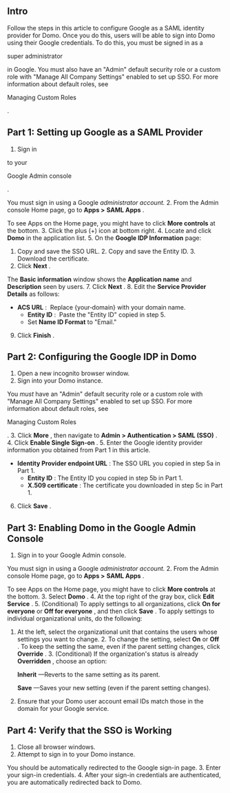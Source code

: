 

Intro
-------

Follow the steps in this article to configure Google as a SAML identity provider for Domo. Once you do this, users will be able to sign into Domo using their Google credentials. To do this, you must be signed in as a

super administrator

in Google. You must also have an "Admin" default security role or a custom role with "Manage All Company Settings" enabled to set up SSO. For more information about default roles, see

Managing Custom Roles

.


 Part 1: Setting up Google as a SAML Provider
----------------------------------------------


1. Sign in

to your

Google Admin console

.


 You must sign in using a Google
 *administrator account.*
2. From the Admin console Home page, go to
 ****Apps >****
****SAML Apps****
 .


 To see Apps on the Home page, you might have to click
 ****More controls****
 at the bottom.
3. Click the plus (+) icon at bottom right.
4. Locate and click
 ****Domo****
 in the application list.
5. On the
 ****Google IDP Information****
 page:

1. Copy and save the SSO URL.
	2. Copy and save the Entity ID.
	3. Download the certificate.
6. Click
 ****Next****
 .


 The
 ****Basic information****
 window shows the
 ****Application name****
 and
 ****Description****
 seen by users.
7. Click
 ****Next****
 .
8. Edit the
 ****Service Provider Details****
 as follows:

* ****ACS URL****
	 :  Replace {your‑domain} with your domain name.
	* ****Entity ID****
	 :  Paste the "Entity ID" copied in step 5.
	* Set
	 ****Name ID Format****
	 to "Email."
9. Click
 ****Finish****
 .

Part 2: Configuring the Google IDP in Domo
--------------------------------------------


1. Open a new incognito browser window.
2. Sign into your Domo instance.


 You
 *must*
 have an "Admin" default security role or a custom role with "Manage All Company Settings" enabled to set up SSO. For more information about default roles, see

Managing Custom Roles

.
3. Click
 **More**
 , then navigate to
 **Admin > Authentication > SAML (SSO)**
 .
4. Click
 ****Enable Single Sign-on****
 .
5. Enter the Google identity provider information you obtained from Part 1 in this article.

* ****Identity Provider endpoint URL****
	 : The SSO URL you copied in step 5a in Part 1.
	* ****Entity ID****
	 : The Entity ID you copied in step 5b in Part 1.
	* ****X.509 certificate****
	 : The certificate you downloaded in step 5c in Part 1.
6. Click
 ****Save****
 .

Part 3: Enabling Domo in the Google Admin Console
---------------------------------------------------


1. Sign in to your Google Admin console.


 You must sign in using a Google
 *administrator account.*
2. From the Admin console Home page, go to
 ****Apps >****
****SAML Apps****
 .


 To see Apps on the Home page, you might have to click
 ****More controls****
 at the bottom.
3. Select
 ****Domo****
 .
4. At the top right of the gray box, click
 **Edit Service**
 .
5. (Conditional) To apply settings to all organizations, click
 ****On for everyone****
 or
 ****Off for everyone****
 , and then click
 ****Save****
 . To apply settings to individual organizational units, do the following:

1. At the left, select the organizational unit that contains the users whose settings you want to change.
	2. To change the setting, select
	 ****On****
	 or
	 ****Off****
	 . To keep the setting the same, even if the parent setting changes, click
	 ****Override****
	 .
	3. (Conditional) If the organization's status is already
	 ****Overridden****
	 , choose an option:


	****Inherit****
	 —Reverts to the same setting as its parent.


	****Save****
	 —Saves your new setting (even if the parent setting changes).
6. Ensure that your Domo user account email IDs match those in the domain for your Google service.

Part 4: Verify that the SSO is Working
----------------------------------------


1. Close all browser windows.
2. Attempt to sign in to your Domo instance.


 You should be automatically redirected to the Google sign-in page.
3. Enter your sign-in credentials.
4. After your sign-in credentials are authenticated, you are automatically redirected back to Domo.



